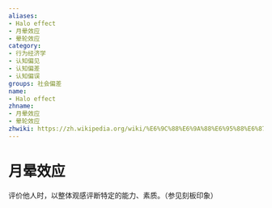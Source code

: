 ```yaml
---
aliases:
- Halo effect
- 月晕效应
- 晕轮效应
category:
- 行为经济学
- 认知偏见
- 认知偏差
- 认知偏误
groups: 社会偏差
name:
- Halo effect
zhname:
- 月晕效应
- 晕轮效应
zhwiki: https://zh.wikipedia.org/wiki/%E6%9C%88%E6%9A%88%E6%95%88%E6%87%89
---
```


# 月晕效应

评价他人时，以整体观感评断特定的能力、素质。（参见刻板印象）
